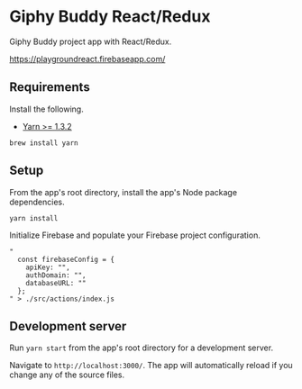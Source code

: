 # Giphy Buddy React/Redux

Giphy Buddy project app with React/Redux.

<https://playgroundreact.firebaseapp.com/>

## Requirements

Install the following.

* [Yarn >= 1.3.2](https://yarnpkg.com)

```shell
brew install yarn
```

## Setup

From the app's root directory, install the app's Node package dependencies.

```shell
yarn install
```

Initialize Firebase and populate your Firebase project configuration.

```shell
"
  const firebaseConfig = {
    apiKey: "",
    authDomain: "",
    databaseURL: ""
  };
" > ./src/actions/index.js
```

## Development server

Run `yarn start` from the app's root directory for a development server.

Navigate to `http://localhost:3000/`. The app will automatically reload if you
change any of the source files.
